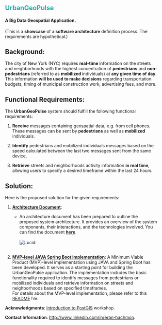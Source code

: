 ## <font color="LightSeaGreen">UrbanGeoPulse</font>
#### A Big Data Geospatial Application.
(This is a **showcase** of a **software architecture** definition process. The requirements are hypothetical.)

## Background:
The city of New York (NYC) requires **real-time** information on the streets and neighborhoods with the highest concentration of **pedestrians** and **non-pedestrians** (referred to as **mobilized** individuals) at **any given time of day**.<br> 
This information **will be used to make decisions** regarding transportation budgets, timing of municipal construction work, advertising fees, and more.

## Functional Requirements:
The **UrbanGeoPulse** system should fulfill the following functional requirements:

1. **Receive** messages containing geospatial data, e.g. from cell phones.<br>
These messages can be sent by **pedestrians** as well as **mobilized** individuals.

2. **Identify** pedestrians and mobilized individuals messages based on the speed calculated between the last two messages sent from the same device.

3. **Retrieve** streets and neighborhoods activity information **in real time**, allowing users to specify a desired timeframe within the last 24 hours.

## Solution:
Here is the proposed solution for the given requirements:

1. [**Architecture Document**](architecture/architecture-document-phase-1-REST.md):
   - An architecture document has been prepared to outline the proposed system architecture. It provides an overview of the system components, their interactions, and the technologies involved. You can find the document **[here](architecture/architecture-document-phase-1-REST.md)**.<br><br>
   ![Lucid](https://lucid.app/publicSegments/view/fe3f96c3-2e63-4cf1-b23a-03835ab8bf11/image.jpeg "System diagram")<br><br>
     
2. [**MVP-level JAVA Spring Boot implementation**](mvp-level-implementation/README.md):
   A Minimum Viable Product (MVP)-level implementation using JAVA and Spring Boot has been developed. It serves as a starting point for building the UrbanGeoPulse application. The implementation includes the basic functionality required to identify messages from pedestrians or mobilized individuals and retrieve information on streets and neighborhoods based on specified timeframes.<br>
   For details about the MVP-level implementation, please refer to this [README](mvp-level-implementation/README.md) file.

**Acknowledgments**: [Introduction to PostGIS](https://postgis.net/workshops/postgis-intro) workshop.

**Contact Information**: http://www.linkedin.com/in/eran-hachmon.

